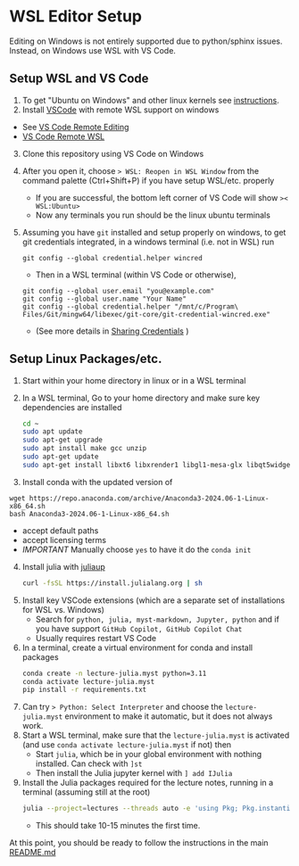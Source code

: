 # WSL Editor Setup
Editing on Windows is not entirely supported due to python/sphinx issues.  Instead, on Windows use  WSL with VS Code.

## Setup WSL and VS Code

1. To get "Ubuntu on Windows" and other linux kernels see [instructions](https://docs.microsoft.com/en-us/windows/wsl/install-win10).
2. Install [VSCode](https://code.visualstudio.com/) with remote WSL support on windows
 - See [VS Code Remote Editing](https://code.visualstudio.com/docs/remote/remote-overview)
 - [VS Code Remote WSL](https://code.visualstudio.com/docs/remote/wsl#_opening-a-terminal-in-wsl)
3. Clone this repository using VS Code on Windows
4. After you open it, choose `> WSL: Reopen in WSL Window` from the command palette (Ctrl+Shift+P) if you have setup WSL/etc. properly
    - If you are successful, the bottom left corner of VS Code will show `>< WSL:Ubuntu>`
    - Now any terminals you run should be the linux ubuntu terminals

5. Assuming you have `git` installed and setup properly on windows, to get git credentials integrated, in a windows terminal (i.e. not in WSL) run
    ```
    git config --global credential.helper wincred
    ```
    - Then in a WSL terminal (within VS Code or otherwise),
    ```
    git config --global user.email "you@example.com"
    git config --global user.name "Your Name"
    git config --global credential.helper "/mnt/c/Program\ Files/Git/mingw64/libexec/git-core/git-credential-wincred.exe"
    ```
    - (See more details in [Sharing Credentials](https://code.visualstudio.com/docs/remote/troubleshooting#_sharing-git-credentials-between-windows-and-wsl) )


## Setup Linux Packages/etc.

1. Start within your home directory in linux or in a WSL terminal

2. In a WSL terminal, Go to your home directory and make sure key dependencies are installed
    ```bash
    cd ~
    sudo apt update
    sudo apt-get upgrade
    sudo apt install make gcc unzip
    sudo apt-get update
    sudo apt-get install libxt6 libxrender1 libgl1-mesa-glx libqt5widgets5 
    ```
3. Install conda with the updated version of
```
wget https://repo.anaconda.com/archive/Anaconda3-2024.06-1-Linux-x86_64.sh
bash Anaconda3-2024.06-1-Linux-x86_64.sh
```
   - accept default paths
   - accept licensing terms
   - *IMPORTANT* Manually choose `yes` to have it do the `conda init`
4. Install julia with [juliaup](https://github.com/JuliaLang/juliaup?tab=readme-ov-file#mac-linux-and-freebsd)
    ```bash
    curl -fsSL https://install.julialang.org | sh
    ```
5. Install key VSCode extensions (which are a separate set of installations for WSL vs. Windows)
    - Search for `python, julia, myst-markdown, Jupyter, python` and if you have support `GitHub Copilot, GitHub Copilot Chat`
    - Usually requires restart VS Code
6. In a terminal, create a virtual environment for conda and install packages
    ```bash
    conda create -n lecture-julia.myst python=3.11
    conda activate lecture-julia.myst
    pip install -r requirements.txt
    ```
7. Can try `> Python: Select Interpreter` and choose the `lecture-julia.myst` environment to make it automatic, but it does not always work.
8. Start a WSL terminal, make sure that the `lecture-julia.myst` is activated (and use `conda activate lecture-julia.myst` if not) then
    - Start `julia`, which be in your global environment with nothing installed.  Can check with `]st`
    - Then install the Julia jupyter kernel with `] add IJulia`
9. Install the Julia packages required for the lecture notes, running in a terminal (assuming still at the root)
    ```bash
    julia --project=lectures --threads auto -e 'using Pkg; Pkg.instantiate();'
    ```
    - This should take 10-15 minutes the first time.

At this point, you should be ready to follow the instructions in the main [README.md](./README.md)
